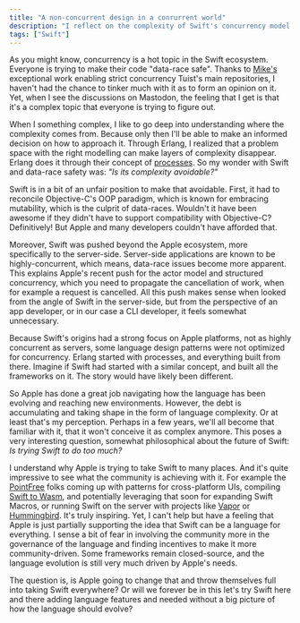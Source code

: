 ```yaml
---
title: "A non-concurrent design in a conrurrent world"
description: "I reflect on the complexity of Swift's concurrency model and how it could have been avoided."
tags: ["Swift"]
---
```


As you might know,
concurrency is a hot topic in the Swift ecosystem.
Everyone is trying to make their code "data-race safe".
Thanks to [Mike's](https://github.com/waltflanagan) exceptional work enabling strict concurrency Tuist's main repositories,
I haven't had the chance to tinker much with it as to form an opinion on it.
Yet,
when I see the discussions on Mastodon,
the feeling that I get is that it's a complex topic that everyone is trying to figure out.

When I something complex,
I like to go deep into understanding where the complexity comes from.
Because only then I'll be able to make an informed decision on how to approach it.
Through Erlang,
I realized that a problem space with the right modelling can make layers of complexity disappear.
Erlang does it through their concept of [processes](https://www.erlang.org/doc/system/ref_man_processes.html).
So my wonder with Swift and data-race safety was: *"Is its complexity avoidable?"*

Swift is in a bit of an unfair position to make that avoidable.
First, it had to reconcile Objective-C's OOP paradigm, which is known for embracing mutability,
which is the culprit of data-races.
Wouldn't it have been awesome if they didn't have to support compatibility with Objective-C?
Definitively! But Apple and many developers couldn't have afforded that.

Moreover, Swift was pushed beyond the Apple ecosystem,
more specifically to the server-side.
Server-side applications are known to be highly-concurrent,
which means, data-race issues become more apparent.
This explains Apple's recent push for the actor model and structured concurrency,
which you need to propagate the cancellation of work, when for example a request is cancelled.
All this push makes sense when looked from the angle of Swift in the server-side,
but from the perspective of an app developer,
or in our case a CLI developer,
it feels somewhat unnecessary.

Because Swift's origins had a strong focus on Apple platforms,
not as highly concurrent as servers,
some language design patterns were not optimized for concurrency.
Erlang started with processes,
and everything built from there.
Imagine if Swift had started with a similar concept,
and built all the frameworks on it.
The story would have likely been different.

So Apple has done a great job navigating how the language has been evolving and reaching new environments.
However, the debt is accumulating and taking shape in the form of language complexity.
Or at least that's my perception. Perhaps in a few years, we'll all become that familiar with it, that it won't conceive it as complex anymore.
This poses a very interesting question, somewhat philosophical about the future of Swift:
*Is trying Swift to do too much?*

I understand why Apple is trying to take Swift to many places.
And it's quite impressive to see what the community is achieving with it.
For example the [PointFree](https://www.pointfree.co/) folks coming up with patterns for cross-platform UIs,
compiling [Swift to Wasm](https://swiftwasm.org/), and potentially leveraging that soon for expanding Swift Macros,
or running Swift on the server with projects like [Vapor](https://vapor.codes/) or [Hummingbird](https://github.com/hummingbird-project/hummingbird).
It's truly inspiring.
Yet, I can't help but have a feeling that Apple is just partially supporting the idea that Swift can be a language for everything.
I sense a bit of fear in involving the community more in the governance of the language and finding incentives to make it more community-driven.
Some frameworks remain closed-source, and the language evolution is still very much driven by Apple's needs.

The question is, is Apple going to change that and throw themselves full into taking Swift everywhere?
Or will we forever be in this let's try Swift here and there adding language features and needed without a big picture of how the language should evolve?
